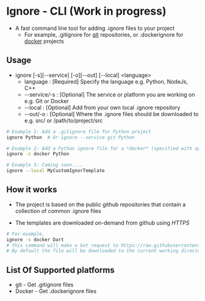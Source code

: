 # Ignore - CLI (Work in progress)

* A fast command line tool for adding .ignore files to your project
    - For example, .gitignore for [git](https://git-scm.com/) repositories, or .dockerignore for [docker](https://www.docker.com/get-started) projects

## Usage

* ignore [-s][--service] [-o][--out] [--local] \<language\>
    - language     : [Required] Specify the language e.g. Python, NodeJs, C++ 
    - --service/-s : [Optional] The service or platform you are working on e.g. Git or Docker
    - --local      : [Optional] Add from your own local .ignore repository
    - --out/-o     : [Optional] Where the .ignore files should be downloaded to e.g. src/ or /path/to/project/src



```bash
# Example 1: Add a .gitignore file for Python project
ignore Python  # Or ignore --service git Python

# Example 2: Add a Python ignore file for a *docker* (specified with option -s or --service) projectt
ignore -s docker Python

# Example 3: Coming soon....
ignore --local MyCustomIgnorTemplate
```

## How it works

* The project is based on the public github repositories that contain a collection of common .ignore files

* The templates are downloaded on-demand from github using *HTTPS*

```bash 
# For example, 
ignore -s docker Dart
# this command will make a Get request to https://raw.githubusercontent.com/github/gitignore/main/Dart.gitignore
# By default the file will be downloaded to the current working directory
```


## List Of Supported platforms

* git    - Get .gitignore files
* Docker - Get .dockerignore files